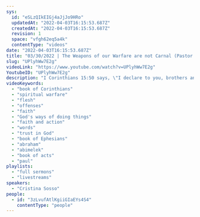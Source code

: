 ```yaml
---
sys:
  id: "eSLzQIkEIGj4aJjJo9HRo"
  updatedAt: "2022-04-03T16:15:53.687Z"
  createdAt: "2022-04-03T16:15:53.687Z"
  revision: 1
  space: "vfgh62eq5a4k"
  contentType: "videos"
date: "2022-04-03T16:15:53.687Z"
title: "03/30/2022 | The Weapons of our Warfare are not Carnal (Pastor Cristina Sosso)"
slug: "UPlyhWw7E2g"
videoLink: "https://www.youtube.com/watch?v=UPlyhWw7E2g"
YoutubeID: "UPlyhWw7E2g"
description: "I Corinthians 15:50 says, \"I declare to you, brothers and sisters, that flesh and blood cannot inherit the kingdom of God, nor does the perishable inherit the imperishable.\" We have to separate the flesh from the spiritual realm, because our the weapons of our warfare are not carnal (II Corinthians 10:4). When we operate in the flesh we are subject to the world's system, but when we allow the Holy Spirit to move in us we can move supernaturally. In the Body of Christ things are not fair in fact we have the advantage because the Spirit of the Living God is dwelling within us. Let us get on the offensive to tear down the works of the Devil and establish the Kingdom of God. This sermon was delivered by Pastor Cristina Sosso at Freedom Fellowship Church International on March 30, 2022.\n"
videoKeywords:
  - "book of Corinthians"
  - "spiritual warfare"
  - "flesh"
  - "offenses"
  - "faith"
  - "God's ways of doing things"
  - "faith and action"
  - "words"
  - "trust in God"
  - "book of Ephesians"
  - "abraham"
  - "abimelek"
  - "book of acts"
  - "paul"
playlists:
  - "full sermons"
  - "livestreams"
speakers:
  - "Cristina Sosso"
people:
  - id: "3zLvufAtlKgiiGIaEYs4S4"
    contentType: "people"
---
```

